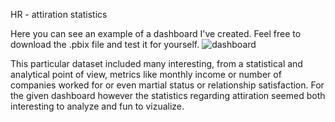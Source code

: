 HR - attiration statistics

Here you can see an example of a dashboard I've created. Feel free to download the .pbix file and test it for yourself.
![dashboard](https://github.com/mcjwochna/portfolio-dashboard---HR-metrics/assets/142684191/66f0dbfe-fd12-409f-84e2-011337416f8b)

This particular dataset included many interesting, from a statistical and analytical point of view, metrics like monthly income or number of companies worked for or even martial status or relationship satisfaction.
For the given dashboard however the statistics regarding attiration seemed both interesting to analyze and fun to vizualize.
